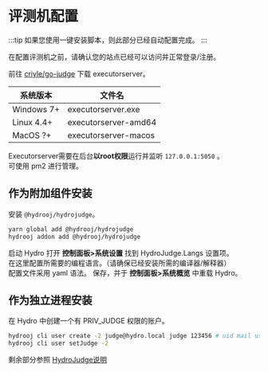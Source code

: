 # 评测机配置

:::tip
如果您使用一键安装脚本，则此部分已经自动配置完成。
:::

在配置评测机之前，请确认您的站点已经可以访问并正常登录/注册。

前往 [criyle/go-judge](https://github.com/criyle/go-judge/actions) 下载 executorserver。

| 系统版本   | 文件名               |
| ---------- | -------------------- |
| Windows 7+ | executorserver.exe   |
| Linux 4.4+ | executorserver-amd64 |
| MacOS ?+   | executorserver-macos |

Executorserver需要在后台**以root权限**运行并监听 `127.0.0.1:5050` 。  
可使用 pm2 进行管理。

## 作为附加组件安装

安装 `@hydrooj/hydrojudge`。

```sh
yarn global add @hydrooj/hydrojudge
hydrooj addon add @hydrooj/hydrojudge
```

启动 Hydro
打开 **控制面板>系统设置** 找到 HydroJudge.Langs 设置项。  
在这里配置所需要的编程语言。（请确保已经安装所需的编译器/解释器）  
配置文件采用 yaml 语法。
保存，并于 **控制面板>系统概览** 中重载 Hydro。

## 作为独立进程安装

在 Hydro 中创建一个有 PRIV_JUDGE 权限的账户。  

```sh
hydrooj cli user create -2 judge@hydro.local judge 123456 # uid mail username password
hydrooj cli user setJudge -2
```

剩余部分参照 [HydroJudge说明](//github.com/hydro-dev/HydroJudge)

